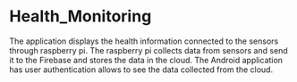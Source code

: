 # Health_Monitoring
The application displays the health information connected to the sensors through raspberry pi. The raspberry pi collects data from sensors and send it to the Firebase and stores the data in the cloud. The Android application has user authentication allows to see the data collected from the cloud. 
